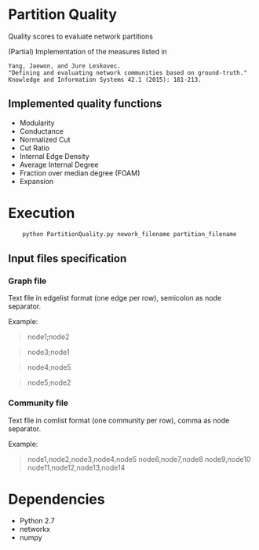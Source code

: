 # Partition Quality
Quality scores to evaluate network partitions

(Partial) Implementation of the measures listed in

```
Yang, Jaewon, and Jure Leskovec. 
"Defining and evaluating network communities based on ground-truth." 
Knowledge and Information Systems 42.1 (2015): 181-213.
```

## Implemented quality functions
- Modularity
- Conductance
- Normalized Cut
- Cut Ratio
- Internal Edge Density
- Average Internal Degree
- Fraction over median degree (FOAM)
- Expansion

# Execution
```python
    python PartitionQuality.py nework_filename partition_filename
```

## Input files specification

### Graph file
Text file in edgelist format (one edge per row), semicolon as node separator.

Example:

> node1;node2

> node3;node1

> node4;node5

> node5;node2

### Community file
Text file in comlist format (one community per row), comma as node separator. 

Example:

> node1,node2,node3,node4,node5
> node6,node7,node8
> node9,node10
> node11,node12,node13,node14

# Dependencies
- Python 2.7
- networkx
- numpy
